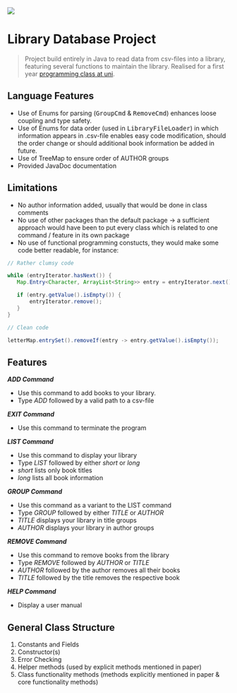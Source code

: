 <img src="https://img.icons8.com/ios/50/000000/chrome-reader-mode.png"/>

# Library Database Project

> Project build entirely in Java to read data from csv-files into a library,
> featuring several functions to maintain the library.
> Realised for a first year [programming class at uni](http://www.drps.ed.ac.uk/19-20/dpt/cxinfr08029.htm).

## Language Features
- Use of Enums for parsing (<tt>GroupCmd</tt> & <tt>RemoveCmd</tt>) enhances loose coupling and type safety.
- Use of Enums for data order (used in <tt>LibraryFileLoader</tt>) in which information appears in .csv-file enables easy code modification, should the order change or should additional book information be added in future.
- Use of TreeMap to ensure order of AUTHOR groups
- Provided JavaDoc documentation

## Limitations
- No author information added, usually that would be done in class comments
- No use of other packages than the default package -> a sufficient approach would have been to put every class which is related to one command / feature in its own package
- No use of functional programming constucts, they would make some code better readable, for instance:


```java
// Rather clumsy code

while (entryIterator.hasNext()) {
   Map.Entry<Character, ArrayList<String>> entry = entryIterator.next();

   if (entry.getValue().isEmpty()) {
       entryIterator.remove();
   }
}

// Clean code

letterMap.entrySet().removeIf(entry -> entry.getValue().isEmpty());
```

## Features

***ADD Command***
- Use this command to add books to your library.
- Type *ADD* followed by a valid path to a csv-file

***EXIT Command***
- Use this command to terminate the program

***LIST Command***
- Use this command to display your library
- Type *LIST* followed by either *short* or *long*
- *short* lists only book titles
- *long* lists all book information

***GROUP Command***
- Use this command as a variant to the LIST command
- Type *GROUP* followed by either *TITLE* or *AUTHOR*
- *TITLE* displays your library in title groups
- *AUTHOR* displays your library in author groups

***REMOVE Command***
- Use this command to remove books from the library
- Type *REMOVE* followed by *AUTHOR* or *TITLE*
- *AUTHOR* followed by the author removes all their books
- *TITLE* followed by the title removes the respective book

***HELP Command***
- Display a user manual

## General Class Structure
1. Constants and Fields
2. Constructor(s)
3. Error Checking
4. Helper methods (used by explicit methods mentioned in paper)
5. Class functionality methods (methods explicitly mentioned in paper & core functionality methods)
